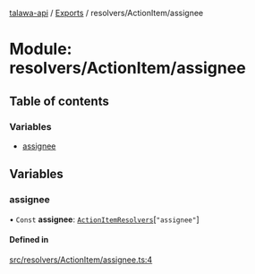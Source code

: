 [talawa-api](../README.md) / [Exports](../modules.md) / resolvers/ActionItem/assignee

# Module: resolvers/ActionItem/assignee

## Table of contents

### Variables

- [assignee](resolvers_ActionItem_assignee.md#assignee)

## Variables

### assignee

• `Const` **assignee**: [`ActionItemResolvers`](types_generatedGraphQLTypes.md#actionitemresolvers)[``"assignee"``]

#### Defined in

[src/resolvers/ActionItem/assignee.ts:4](https://github.com/PalisadoesFoundation/talawa-api/blob/66970ab/src/resolvers/ActionItem/assignee.ts#L4)
